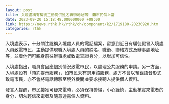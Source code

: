 ```yaml
---
layout: post
title: 入境處稱有騙徒主動提供姓名職銜地址等　籲市民勿上當
date: 2023-09-20 15:18:48.000000000 +08:00
link: https://news.rthk.hk/rthk/ch/component/k2/1719180-20230920.htm
categories: rthk
---
```


入境處表示，十分關注訛稱入境處人員的電話騙案，留意到近日有騙徒假冒入境處人員致電市民，主動提供現職入境處人員的姓名、職銜、聯絡方式及辦事處地址等，並着他們可親身前往辦事處或致電查證身分，以增加可信性。

入境處指出，職員會因應個別情況致電市民，以處理公共服務的申請。另一方面，入境處設有「預約提示服務」，如市民未有選用該服務，處方不會以預錄語音形式致電市民，亦不會將電話轉駁至境外機關並要求接聽人提供個人資料。

發言人提醒，市民接獲可疑來電時，必須保持警惕，小心謹慎，主動核實來電者的身分，切勿輕信來電者及隨意透露個人資料。

